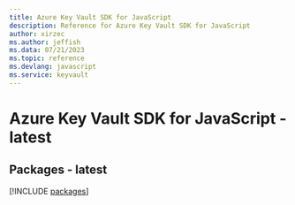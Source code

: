 ```yaml
---
title: Azure Key Vault SDK for JavaScript
description: Reference for Azure Key Vault SDK for JavaScript
author: xirzec
ms.author: jeffish
ms.data: 07/21/2023
ms.topic: reference
ms.devlang: javascript
ms.service: keyvault
---
```

# Azure Key Vault SDK for JavaScript - latest
## Packages - latest
[!INCLUDE [packages](key-vault-index.md)]